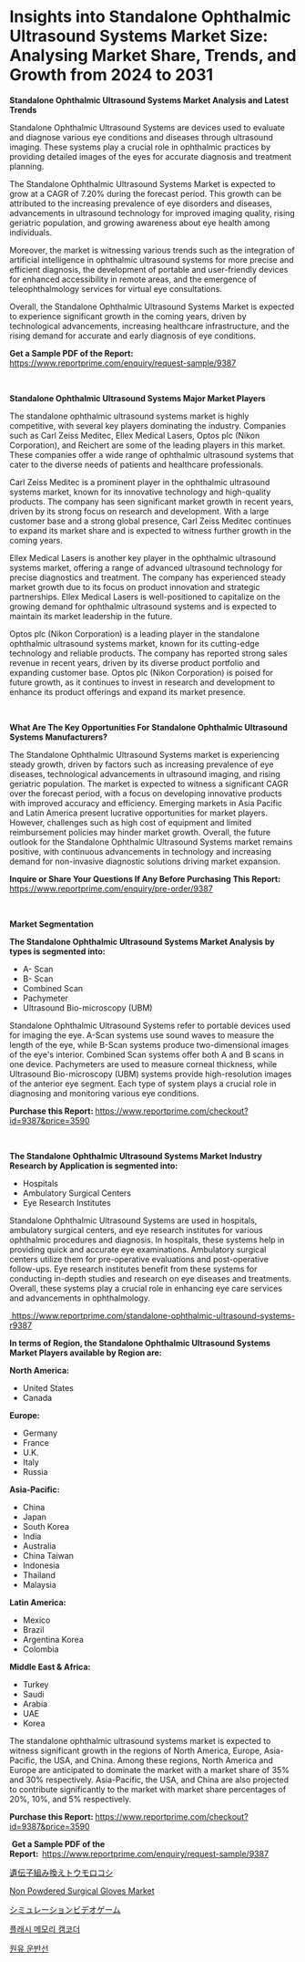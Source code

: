 <p><h1>Insights into Standalone Ophthalmic Ultrasound Systems Market Size: Analysing Market Share, Trends, and Growth from 2024 to 2031</h1></p><p><strong>Standalone Ophthalmic Ultrasound Systems Market Analysis and Latest Trends</strong></p>
<p><p>Standalone Ophthalmic Ultrasound Systems are devices used to evaluate and diagnose various eye conditions and diseases through ultrasound imaging. These systems play a crucial role in ophthalmic practices by providing detailed images of the eyes for accurate diagnosis and treatment planning.</p><p>The Standalone Ophthalmic Ultrasound Systems Market is expected to grow at a CAGR of 7.20% during the forecast period. This growth can be attributed to the increasing prevalence of eye disorders and diseases, advancements in ultrasound technology for improved imaging quality, rising geriatric population, and growing awareness about eye health among individuals.</p><p>Moreover, the market is witnessing various trends such as the integration of artificial intelligence in ophthalmic ultrasound systems for more precise and efficient diagnosis, the development of portable and user-friendly devices for enhanced accessibility in remote areas, and the emergence of teleophthalmology services for virtual eye consultations.</p><p>Overall, the Standalone Ophthalmic Ultrasound Systems Market is expected to experience significant growth in the coming years, driven by technological advancements, increasing healthcare infrastructure, and the rising demand for accurate and early diagnosis of eye conditions.</p></p>
<p><strong>Get a Sample PDF of the Report:&nbsp;</strong> <a href="https://www.reportprime.com/enquiry/request-sample/9387">https://www.reportprime.com/enquiry/request-sample/9387</a></p>
<p>&nbsp;</p>
<p><strong>Standalone Ophthalmic Ultrasound Systems Major Market Players</strong></p>
<p><p>The standalone ophthalmic ultrasound systems market is highly competitive, with several key players dominating the industry. Companies such as Carl Zeiss Meditec, Ellex Medical Lasers, Optos plc (Nikon Corporation), and Reichert are some of the leading players in this market. These companies offer a wide range of ophthalmic ultrasound systems that cater to the diverse needs of patients and healthcare professionals.</p><p>Carl Zeiss Meditec is a prominent player in the ophthalmic ultrasound systems market, known for its innovative technology and high-quality products. The company has seen significant market growth in recent years, driven by its strong focus on research and development. With a large customer base and a strong global presence, Carl Zeiss Meditec continues to expand its market share and is expected to witness further growth in the coming years.</p><p>Ellex Medical Lasers is another key player in the ophthalmic ultrasound systems market, offering a range of advanced ultrasound technology for precise diagnostics and treatment. The company has experienced steady market growth due to its focus on product innovation and strategic partnerships. Ellex Medical Lasers is well-positioned to capitalize on the growing demand for ophthalmic ultrasound systems and is expected to maintain its market leadership in the future.</p><p>Optos plc (Nikon Corporation) is a leading player in the standalone ophthalmic ultrasound systems market, known for its cutting-edge technology and reliable products. The company has reported strong sales revenue in recent years, driven by its diverse product portfolio and expanding customer base. Optos plc (Nikon Corporation) is poised for future growth, as it continues to invest in research and development to enhance its product offerings and expand its market presence.</p></p>
<p>&nbsp;</p>
<p><strong>What Are The Key Opportunities For Standalone Ophthalmic Ultrasound Systems Manufacturers?</strong></p>
<p><p>The Standalone Ophthalmic Ultrasound Systems market is experiencing steady growth, driven by factors such as increasing prevalence of eye diseases, technological advancements in ultrasound imaging, and rising geriatric population. The market is expected to witness a significant CAGR over the forecast period, with a focus on developing innovative products with improved accuracy and efficiency. Emerging markets in Asia Pacific and Latin America present lucrative opportunities for market players. However, challenges such as high cost of equipment and limited reimbursement policies may hinder market growth. Overall, the future outlook for the Standalone Ophthalmic Ultrasound Systems market remains positive, with continuous advancements in technology and increasing demand for non-invasive diagnostic solutions driving market expansion.</p></p>
<p><strong>Inquire or Share Your Questions If Any Before Purchasing This Report:</strong> <a href="https://www.reportprime.com/enquiry/pre-order/9387">https://www.reportprime.com/enquiry/pre-order/9387</a></p>
<p>&nbsp;</p>
<p><strong>Market Segmentation</strong></p>
<p><strong>The Standalone Ophthalmic Ultrasound Systems Market Analysis by types is segmented into:</strong></p>
<p><ul><li>A- Scan</li><li>B- Scan</li><li>Combined Scan</li><li>Pachymeter</li><li>Ultrasound Bio-microscopy (UBM)</li></ul></p>
<p><p>Standalone Ophthalmic Ultrasound Systems refer to portable devices used for imaging the eye. A-Scan systems use sound waves to measure the length of the eye, while B-Scan systems produce two-dimensional images of the eye's interior. Combined Scan systems offer both A and B scans in one device. Pachymeters are used to measure corneal thickness, while Ultrasound Bio-microscopy (UBM) systems provide high-resolution images of the anterior eye segment. Each type of system plays a crucial role in diagnosing and monitoring various eye conditions.</p></p>
<p><strong>Purchase this Report:&nbsp;</strong><a href="https://www.reportprime.com/checkout?id=9387&price=3590">https://www.reportprime.com/checkout?id=9387&price=3590</a></p>
<p>&nbsp;</p>
<p><strong>The Standalone Ophthalmic Ultrasound Systems Market Industry Research by Application is segmented into:</strong></p>
<p><ul><li>Hospitals</li><li>Ambulatory Surgical Centers</li><li>Eye Research Institutes</li></ul></p>
<p><p>Standalone Ophthalmic Ultrasound Systems are used in hospitals, ambulatory surgical centers, and eye research institutes for various ophthalmic procedures and diagnosis. In hospitals, these systems help in providing quick and accurate eye examinations. Ambulatory surgical centers utilize them for pre-operative evaluations and post-operative follow-ups. Eye research institutes benefit from these systems for conducting in-depth studies and research on eye diseases and treatments. Overall, these systems play a crucial role in enhancing eye care services and advancements in ophthalmology.</p></p>
<p><a href="https://www.reportprime.com/standalone-ophthalmic-ultrasound-systems-r9387">&nbsp;https://www.reportprime.com/standalone-ophthalmic-ultrasound-systems-r9387</a></p>
<p><strong>In terms of Region, the Standalone Ophthalmic Ultrasound Systems Market Players available by Region are:</strong></p>
<p>
    <p> <strong> North America: </strong>
        <ul>
            <li>United States</li>
            <li>Canada</li>
        </ul>
        </p> 
    <p> <strong> Europe: </strong>
        <ul>
            <li>Germany</li>
            <li>France</li>
            <li>U.K.</li>
            <li>Italy</li>
            <li>Russia</li>
        </ul>
        </p> 
    <p> <strong> Asia-Pacific: </strong>
        <ul>
            <li>China</li>
            <li>Japan</li>
            <li>South Korea</li>
            <li>India</li>
            <li>Australia</li>
            <li>China Taiwan</li>
            <li>Indonesia</li>
            <li>Thailand</li>
            <li>Malaysia</li>
        </ul>
        </p> 
    <p> <strong> Latin America: </strong>
        <ul>
            <li>Mexico</li>
            <li>Brazil</li>
            <li>Argentina Korea</li>
            <li>Colombia</li>
        </ul>
        </p> 
    <p> <strong> Middle East & Africa: </strong>
        <ul>
            <li>Turkey</li>
            <li>Saudi</li>
            <li>Arabia</li>
            <li>UAE</li>
            <li>Korea</li>
        </ul>
    </p>
    </p>
<p><p>The standalone ophthalmic ultrasound systems market is expected to witness significant growth in the regions of North America, Europe, Asia-Pacific, the USA, and China. Among these regions, North America and Europe are anticipated to dominate the market with a market share of 35% and 30% respectively. Asia-Pacific, the USA, and China are also projected to contribute significantly to the market with market share percentages of 20%, 10%, and 5% respectively.</p></p>
<p><strong>Purchase this Report: </strong><a href="https://www.reportprime.com/checkout?id=9387&price=3590">https://www.reportprime.com/checkout?id=9387&price=3590</a></p>
<p>&nbsp;<strong>Get a Sample PDF of the Report:&nbsp;&nbsp;</strong><a href="https://www.reportprime.com/enquiry/request-sample/9387">https://www.reportprime.com/enquiry/request-sample/9387</a></p>
<p><strong></strong></p>
<p><p><a href="https://github.com/luffiazaza/Market-Research-Report-List-1/blob/main/623429223546.md">遺伝子組み換えトウモロコシ</a></p><p><a href="https://github.com/tamvrosiya/Market-Research-Report-List-3/blob/main/non-powdered-surgical-gloves-market.md">Non Powdered Surgical Gloves Market</a></p><p><a href="https://github.com/avbqbctihcbe2/Market-Research-Report-List-1/blob/main/572940123545.md">シミュレーションビデオゲーム</a></p><p><a href="https://github.com/hzumrdvas204296/Market-Research-Report-List-1/blob/main/509689221379.md">플래시 메모리 캠코더</a></p><p><a href="https://github.com/PhilToryphy7876567/Market-Research-Report-List-1/blob/main/306474421380.md">원유 운반선</a></p></p>